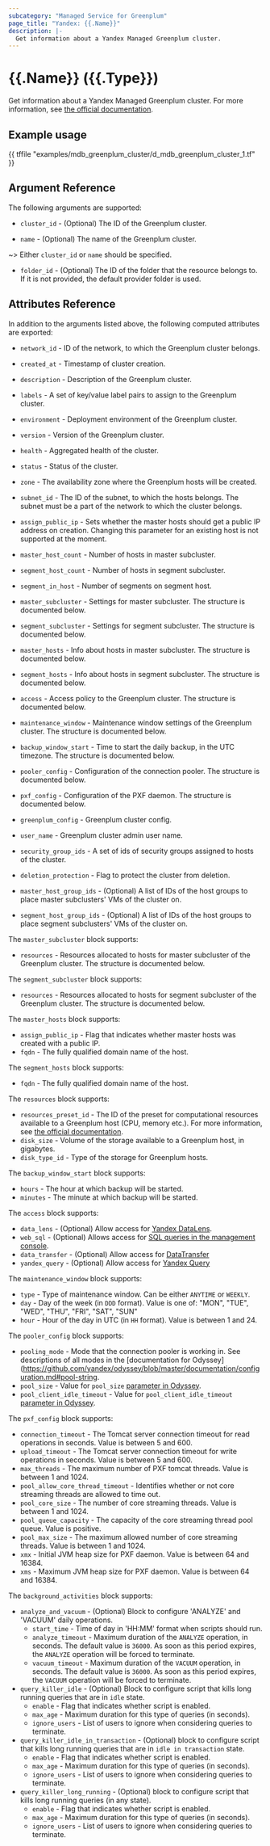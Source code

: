 ```yaml
---
subcategory: "Managed Service for Greenplum"
page_title: "Yandex: {{.Name}}"
description: |-
  Get information about a Yandex Managed Greenplum cluster.
---
```


# {{.Name}} ({{.Type}})

Get information about a Yandex Managed Greenplum cluster. For more information, see [the official documentation](https://cloud.yandex.com/docs/managed-greenplum/).

## Example usage

{{ tffile "examples/mdb_greenplum_cluster/d_mdb_greenplum_cluster_1.tf" }}

## Argument Reference

The following arguments are supported:

* `cluster_id` - (Optional) The ID of the Greenplum cluster.

* `name` - (Optional) The name of the Greenplum cluster.

~> Either `cluster_id` or `name` should be specified.

* `folder_id` - (Optional) The ID of the folder that the resource belongs to. If it is not provided, the default provider folder is used.

## Attributes Reference

In addition to the arguments listed above, the following computed attributes are exported:

* `network_id` - ID of the network, to which the Greenplum cluster belongs.
* `created_at` - Timestamp of cluster creation.
* `description` - Description of the Greenplum cluster.
* `labels` - A set of key/value label pairs to assign to the Greenplum cluster.
* `environment` - Deployment environment of the Greenplum cluster.
* `version` - Version of the Greenplum cluster.
* `health` - Aggregated health of the cluster.
* `status` - Status of the cluster.

* `zone` - The availability zone where the Greenplum hosts will be created.
* `subnet_id` - The ID of the subnet, to which the hosts belongs. The subnet must be a part of the network to which the cluster belongs.
* `assign_public_ip` - Sets whether the master hosts should get a public IP address on creation. Changing this parameter for an existing host is not supported at the moment.
* `master_host_count` - Number of hosts in master subcluster.
* `segment_host_count` - Number of hosts in segment subcluster.
* `segment_in_host` - Number of segments on segment host.

* `master_subcluster` - Settings for master subcluster. The structure is documented below.
* `segment_subcluster` - Settings for segment subcluster. The structure is documented below.

* `master_hosts` - Info about hosts in master subcluster. The structure is documented below.
* `segment_hosts` - Info about hosts in segment subcluster. The structure is documented below.

* `access` - Access policy to the Greenplum cluster. The structure is documented below.
* `maintenance_window` - Maintenance window settings of the Greenplum cluster. The structure is documented below.
* `backup_window_start` - Time to start the daily backup, in the UTC timezone. The structure is documented below.

* `pooler_config` - Configuration of the connection pooler. The structure is documented below.
* `pxf_config` - Configuration of the PXF daemon. The structure is documented below.
* `greenplum_config` - Greenplum cluster config.

* `user_name` - Greenplum cluster admin user name.
* `security_group_ids` - A set of ids of security groups assigned to hosts of the cluster.
* `deletion_protection` - Flag to protect the cluster from deletion.
* `master_host_group_ids` - (Optional) A list of IDs of the host groups to place master subclusters' VMs of the cluster on.
* `segment_host_group_ids` - (Optional) A list of IDs of the host groups to place segment subclusters' VMs of the cluster on.

The `master_subcluster` block supports:
* `resources` - Resources allocated to hosts for master subcluster of the Greenplum cluster. The structure is documented below.

The `segment_subcluster` block supports:
* `resources` - Resources allocated to hosts for segment subcluster of the Greenplum cluster. The structure is documented below.

The `master_hosts` block supports:
* `assign_public_ip` - Flag that indicates whether master hosts was created with a public IP.
* `fqdn` - The fully qualified domain name of the host.

The `segment_hosts` block supports:
* `fqdn` - The fully qualified domain name of the host.

The `resources` block supports:
* `resources_preset_id` - The ID of the preset for computational resources available to a Greenplum host (CPU, memory etc.). For more information, see [the official documentation](https://cloud.yandex.com/docs/managed-greenplum/concepts/instance-types).
* `disk_size` - Volume of the storage available to a Greenplum host, in gigabytes.
* `disk_type_id` - Type of the storage for Greenplum hosts.

The `backup_window_start` block supports:

* `hours` - The hour at which backup will be started.
* `minutes` - The minute at which backup will be started.

The `access` block supports:

* `data_lens` - (Optional) Allow access for [Yandex DataLens](https://cloud.yandex.com/services/datalens).
* `web_sql` - (Optional) Allows access for [SQL queries in the management console](https://cloud.yandex.com/docs/managed-mysql/operations/web-sql-query).
* `data_transfer` - (Optional) Allow access for [DataTransfer](https://cloud.yandex.com/services/data-transfer)
* `yandex_query` - (Optional) Allow access for [Yandex Query](https://cloud.yandex.com/services/query)

The `maintenance_window` block supports:

* `type` - Type of maintenance window. Can be either `ANYTIME` or `WEEKLY`.
* `day` - Day of the week (in `DDD` format). Value is one of: "MON", "TUE", "WED", "THU", "FRI", "SAT", "SUN"
* `hour` - Hour of the day in UTC (in `HH` format). Value is between 1 and 24.

The `pooler_config` block supports:

* `pooling_mode` - Mode that the connection pooler is working in. See descriptions of all modes in the [documentation for Odyssey](https://github.com/yandex/odyssey/blob/master/documentation/configuration.md#pool-string.
* `pool_size` - Value for `pool_size` [parameter in Odyssey](https://github.com/yandex/odyssey/blob/master/documentation/configuration.md#pool_size-integer).
* `pool_client_idle_timeout` - Value for `pool_client_idle_timeout` [parameter in Odyssey](https://github.com/yandex/odyssey/blob/master/documentation/configuration.md#pool_ttl-integer).

The `pxf_config` block supports:

* `connection_timeout` - The Tomcat server connection timeout for read operations in seconds. Value is between 5 and 600.
* `upload_timeout` - The Tomcat server connection timeout for write operations in seconds. Value is between 5 and 600.
* `max_threads` - The maximum number of PXF tomcat threads. Value is between 1 and 1024.
* `pool_allow_core_thread_timeout` - Identifies whether or not core streaming threads are allowed to time out.
* `pool_core_size` - The number of core streaming threads. Value is between 1 and 1024.
* `pool_queue_capacity` - The capacity of the core streaming thread pool queue. Value is positive.
* `pool_max_size` - The maximum allowed number of core streaming threads. Value is between 1 and 1024.
* `xmx` - Initial JVM heap size for PXF daemon. Value is between 64 and 16384.
* `xms` - Maximum JVM heap size for PXF daemon. Value is between 64 and 16384.

The `background_activities` block supports:

* `analyze_and_vacuum` - (Optional) Block to configure 'ANALYZE' and 'VACUUM' daily operations.
  * `start_time` - Time of day in 'HH:MM' format when scripts should run.
  * `analyze_timeout` - Maximum duration of the `ANALYZE` operation, in seconds. The default value is `36000`. As soon as this period expires, the `ANALYZE` operation will be forced to terminate.
  * `vacuum_timeout` - Maximum duration of the `VACUUM` operation, in seconds. The default value is `36000`. As soon as this period expires, the `VACUUM` operation will be forced to terminate.
* `query_killer_idle` - (Optional) Block to configure script that kills long running queries that are in `idle` state.
  * `enable` - Flag that indicates whether script is enabled.
  * `max_age` - Maximum duration for this type of queries (in seconds).
  * `ignore_users` - List of users to ignore when considering queries to terminate.
* `query_killer_idle_in_transaction` - (Optional) block to configure script that kills long running queries that are in `idle in transaction` state.
  * `enable` - Flag that indicates whether script is enabled.
  * `max_age` - Maximum duration for this type of queries (in seconds).
  * `ignore_users` - List of users to ignore when considering queries to terminate.
* `query_killer_long_running` - (Optional) block to configure script that kills long running queries (in any state).
  * `enable` - Flag that indicates whether script is enabled.
  * `max_age` - Maximum duration for this type of queries (in seconds).
  * `ignore_users` - List of users to ignore when considering queries to terminate.
